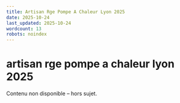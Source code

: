 ```yaml
---
title: Artisan Rge Pompe A Chaleur Lyon 2025
date: 2025-10-24
last_updated: 2025-10-24
wordcount: 13
robots: noindex
---
```


# artisan rge pompe a chaleur lyon 2025

Contenu non disponible – hors sujet.